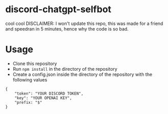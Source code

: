 # discord-chatgpt-selfbot
cool cool
DISCLAIMER: I won't update this repo, this was made for a friend and speedran in 5 minutes, hence why the code is so bad.

# Usage
- Clone this repository
- Run `npm install` in the directory of the repository
- Create a config.json inside the directory of the repository with the following values
```
{
    "token": "YOUR DISCORD TOKEN",
    "key": "YOUR OPENAI KEY",
    "prefix: "$"
}
```
